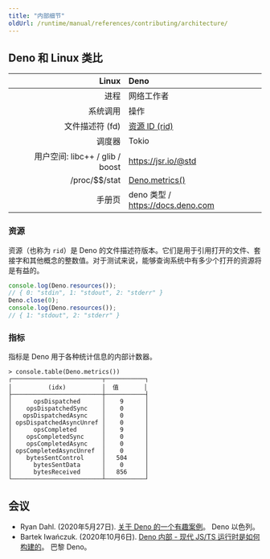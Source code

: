 ```yaml
---
title: "内部细节"
oldUrl: /runtime/manual/references/contributing/architecture/
---
```


## Deno 和 Linux 类比

|                       **Linux** | **Deno**                           |
| ------------------------------: | :--------------------------------- |
|                       进程     | 网络工作者                          |
|                       系统调用 | 操作                                |
|           文件描述符 (fd)      | [资源 ID (rid)](#resources)       |
|                       调度器   | Tokio                              |
| 用户空间: libc++ / glib / boost | https://jsr.io/@std                |
|                 /proc/\$\$/stat | [Deno.metrics()](#metrics)         |
|                       手册页   | deno 类型 / https://docs.deno.com |

### 资源

资源（也称为 `rid`）是 Deno 的文件描述符版本。它们是用于引用打开的文件、套接字和其他概念的整数值。对于测试来说，能够查询系统中有多少个打开的资源将是有益的。

```ts
console.log(Deno.resources());
// { 0: "stdin", 1: "stdout", 2: "stderr" }
Deno.close(0);
console.log(Deno.resources());
// { 1: "stdout", 2: "stderr" }
```

### 指标

指标是 Deno 用于各种统计信息的内部计数器。

```shell
> console.table(Deno.metrics())
┌─────────────────────────┬───────────┐
│          (idx)          │  值       │
├─────────────────────────┼───────────┤
│      opsDispatched      │    9      │
│    opsDispatchedSync    │    0      │
│   opsDispatchedAsync    │    0      │
│ opsDispatchedAsyncUnref │    0      │
│      opsCompleted       │    9      │
│    opsCompletedSync     │    0      │
│    opsCompletedAsync    │    0      │
│ opsCompletedAsyncUnref  │    0      │
│    bytesSentControl     │   504     │
│      bytesSentData      │    0      │
│      bytesReceived      │   856     │
└─────────────────────────┴───────────┘
```

## 会议

- Ryan Dahl. (2020年5月27日).
  [关于 Deno 的一个有趣案例](https://www.youtube.com/watch?v=1b7FoBwxc7E)。
  Deno 以色列。
- Bartek Iwańczuk. (2020年10月6日).
  [Deno 内部 - 现代 JS/TS 运行时是如何构建的](https://www.youtube.com/watch?v=AOvg_GbnsbA&t=35m13s)。 巴黎 Deno。